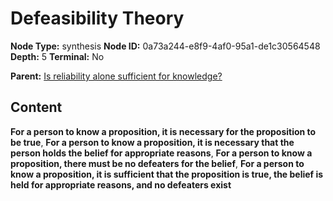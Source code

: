 # Defeasibility Theory

**Node Type:** synthesis
**Node ID:** 0a73a244-e8f9-4af0-95a1-de1c30564548
**Depth:** 5
**Terminal:** No

**Parent:** [Is reliability alone sufficient for knowledge?](is-reliability-alone-sufficient-for-knowledge-antithesis-e517f479-ee6d-4541-8e02-ee715e4f8d96.md)

## Content

**For a person to know a proposition, it is necessary for the proposition to be true**, **For a person to know a proposition, it is necessary that the person holds the belief for appropriate reasons**, **For a person to know a proposition, there must be no defeaters for the belief**, **For a person to know a proposition, it is sufficient that the proposition is true, the belief is held for appropriate reasons, and no defeaters exist**
